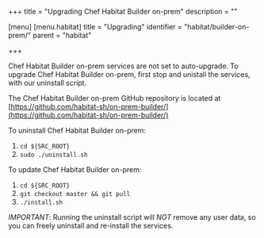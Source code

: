 +++
title = "Upgrading Chef Habitat Builder on-prem"
description = ""

[menu]
  [menu.habitat]
    title = "Upgrading"
    identifier = "habitat/builder-on-prem/"
    parent = "habitat"

+++

Chef Habitat Builder on-prem services are not set to auto-upgrade. To upgrade Chef Habitat Builder on-prem, first stop and unistall the services, with our uninstall script.

The Chef Habitat Builder on-prem GitHub repository is located at [https://github.com/habitat-sh/on-prem-builder/](https://github.com/habitat-sh/on-prem-builder/)

To uninstall Chef Habitat Builder on-prem:

1. `cd ${SRC_ROOT}`
1. `sudo ./uninstall.sh`

To update Chef Habitat Builder on-prem:
1. `cd ${SRC_ROOT}`
2. `git checkout master && git pull`
3. `./install.sh`

*IMPORTANT*: Running the uninstall script will *NOT* remove any user data, so you can freely uninstall and re-install the services.
